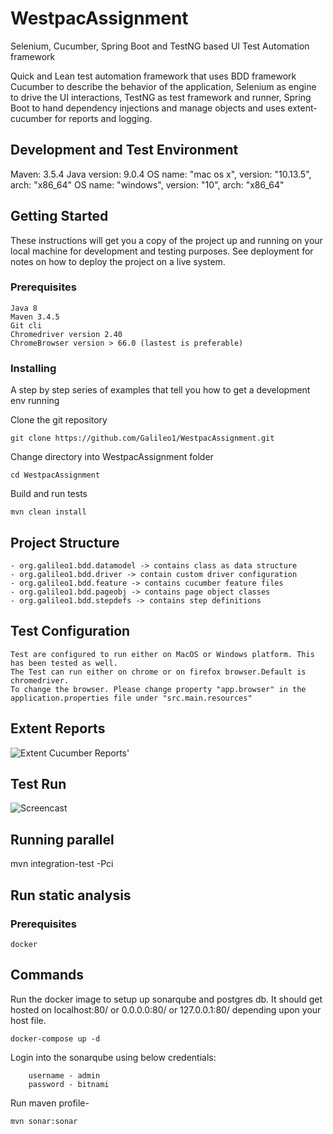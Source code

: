# WestpacAssignment


Selenium, Cucumber, Spring Boot and TestNG based UI Test Automation framework 

Quick and Lean test automation framework that uses BDD framework Cucumber to describe the behavior of the application,
Selenium as engine to drive the UI interactions, TestNG as test framework and runner, Spring Boot to hand dependency 
injections and manage objects and uses extent-cucumber for reports and logging.

## Development and Test Environment 

Maven: 3.5.4
Java version: 9.0.4
OS name: "mac os x", version: "10.13.5", arch: "x86_64"
OS name: "windows", version: "10", arch: "x86_64"

## Getting Started

These instructions will get you a copy of the project up and running on your local machine for development and testing purposes. See deployment for notes on how to deploy the project on a live system.

### Prerequisites

```
Java 8
Maven 3.4.5
Git cli 
Chromedriver version 2.40
ChromeBrowser version > 66.0 (lastest is preferable)
```

### Installing

A step by step series of examples that tell you how to get a development env running

Clone the git repository 

```
git clone https://github.com/Galileo1/WestpacAssignment.git
```
Change directory into WestpacAssignment folder

```
cd WestpacAssignment
```
Build and run tests 

```
mvn clean install
```

## Project Structure 

```
- org.galileo1.bdd.datamodel -> contains class as data structure
- org.galileo1.bdd.driver -> contain custom driver configuration 
- org.galileo1.bdd.feature -> contains cucumber feature files
- org.galileo1.bdd.pageobj -> contains page object classes
- org.galileo1.bdd.stepdefs -> contains step definitions
```

## Test Configuration 

```
Test are configured to run either on MacOS or Windows platform. This has been tested as well.
The Test can run either on chrome or on firefox browser.Default is chromedriver.
To change the browser. Please change property "app.browser" in the application.properties file under "src.main.resources"
```

## Extent Reports 

![Extent Cucumber Reports](https://i.imgur.com/QMPXNF5.png)'

## Test Run 

![Screencast](https://i.imgur.com/vyREbRY.gif)

## Running parallel

 mvn integration-test -Pci

## Run static analysis 

### Prerequisites

```
docker
```

## Commands 

Run the docker image to setup up sonarqube and postgres db. It should get hosted on localhost:80/ or 0.0.0.0:80/  or 127.0.0.1:80/  depending upon your host file.

```
docker-compose up -d
```

Login into the sonarqube using below credentials: 
```
    username - admin
    password - bitnami
```

Run maven profile-

```
mvn sonar:sonar
```
